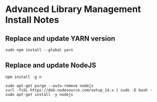 # Advanced Library Management Install Notes

## Replace and update YARN version

```shell
sudo npm install --global yarn
```

## Replace and update NodeJS

```shell
npm install -g n
```

```shell
sudo apt-get purge --auto-remove nodejs
curl -fsSL https://deb.nodesource.com/setup_14.x | sudo -E bash -
sudo apt-get install -y nodejs
```
